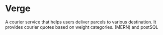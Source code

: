 # Verge
A courier service that helps users deliver parcels to various destination. It provides courier quotes based on weight categories.  (MERN) and postSQL
